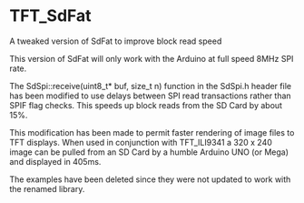 # TFT_SdFat
A tweaked version of SdFat to improve block read speed

This version of SdFat will only work with the Arduino at full speed 8MHz SPI rate.

The SdSpi::receive(uint8_t* buf, size_t n) function in the SdSpi.h header file
has been modified to use delays between SPI read transactions rather than SPIF
flag checks.  This speeds up block reads from the SD Card by about 15%.

This modification has been made to permit faster rendering of image files to TFT
displays. When used in conjunction with TFT_ILI9341 a 320 x 240 image can be pulled
from an SD Card by a humble Arduino UNO (or Mega) and displayed in 405ms.

The examples have been deleted since they were not updated to work with the renamed
library.
